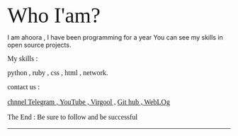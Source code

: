 <font align="left" face="tahoma" size=7> 
Who I'am?  
</font> 

I am ahoora , I have been programming for a year 
You can see my skills in open source projects. 
<p>
<p align="right">
<!-- <img src="./268-avatar-man-outline.gif"> -->
  <script src="https://cdn.lordicon.com/libs/mssddfmo/lord-icon-2.1.0.js"></script>
<lord-icon
    src="https://cdn.lordicon.com/wxnxiano.json"
    trigger="loop"
    colors="primary:#121331,secondary:#08a88a"
    stroke="5"
    style="width:250px;height:250px">
</lord-icon>
</p> 
<p> 

<font face="tahoma" size="3"> 
My skills : 
<font>
<p>
python , ruby , css , html , network.  
</p>
<font face="tahoma"> 
contact us : 
</font>
<p> 
<a href="https://t.me/+9U1W6UaxbaU1N2Nh"> chnnel Telegram , </a>  
<a href="http://www.youtube.com/channel/UC7bC5Py8F7LAZBrGKz7gfww"> YouTube , </a> 
<a href="http://virgool.io/@ahura">Virgool ,</a> 
<a href="http://github.com/AhSiber">Git hub , </a> 
<a href="http://newsprogarmming.blogspot.com">WebLOg </a> 
</p>
The End : Be sure to follow and be successful

<hr> 

